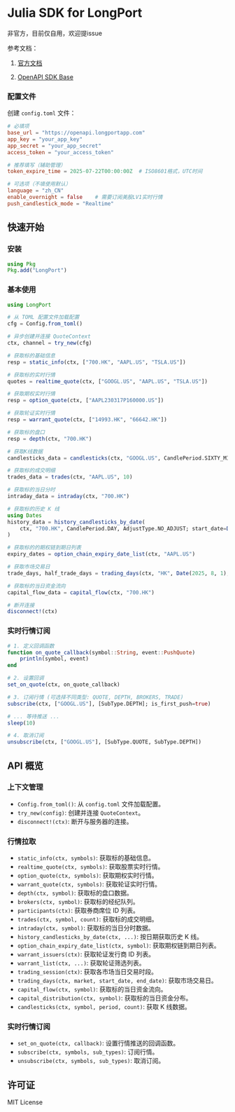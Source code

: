 # Julia SDK for LongPort 
非官方，目前仅自用，欢迎提issue

参考文档：

1. [官方文档](https://open.longportapp.com/zh-CN/docs)

2. [OpenAPI SDK Base](https://github.com/longportapp/openapi)

### 配置文件

创建 `config.toml` 文件：

```toml
# 必填项
base_url = "https://openapi.longportapp.com"
app_key = "your_app_key"
app_secret = "your_app_secret"
access_token = "your_access_token"

# 推荐填写（辅助管理）
token_expire_time = 2025-07-22T00:00:00Z  # ISO8601格式，UTC时间

# 可选项（不填使用默认）
language = "zh_CN"
enable_overnight = false    # 需要订阅美股LV1实时行情
push_candlestick_mode = "Realtime"
```

## 快速开始

### 安装

```julia
using Pkg
Pkg.add("LongPort")
```

### 基本使用

```julia
using LongPort

# 从 TOML 配置文件加载配置
cfg = Config.from_toml()

# 异步创建并连接 QuoteContext
ctx, channel = try_new(cfg)

# 获取标的基础信息
resp = static_info(ctx, ["700.HK", "AAPL.US", "TSLA.US"])

# 获取标的实时行情
quotes = realtime_quote(ctx, ["GOOGL.US", "AAPL.US", "TSLA.US"])

# 获取期权实时行情
resp = option_quote(ctx, ["AAPL230317P160000.US"])

# 获取轮证实时行情 
resp = warrant_quote(ctx, ["14993.HK", "66642.HK"])

# 获取标的盘口
resp = depth(ctx, "700.HK")

# 获取K线数据
candlesticks_data = candlesticks(ctx, "GOOGL.US", CandlePeriod.SIXTY_MINUTE, 365)

# 获取标的成交明细
trades_data = trades(ctx, "AAPL.US", 10)

# 获取标的当日分时
intraday_data = intraday(ctx, "700.HK")

# 获取标的历史 K 线
using Dates
history_data = history_candlesticks_by_date(
    ctx, "700.HK", CandlePeriod.DAY, AdjustType.NO_ADJUST; start_date=Date(2023, 1, 1), end_date=Date(2023, 2, 1)
)

# 获取标的的期权链到期日列表
expiry_dates = option_chain_expiry_date_list(ctx, "AAPL.US")

# 获取市场交易日
trade_days, half_trade_days = trading_days(ctx, "HK", Date(2025, 8, 1), Date(2025, 8, 30))

# 获取标的当日资金流向
capital_flow_data = capital_flow(ctx, "700.HK")

# 断开连接
disconnect!(ctx)
```

### 实时行情订阅

```julia
# 1. 定义回调函数
function on_quote_callback(symbol::String, event::PushQuote)
    println(symbol, event)
end

# 2. 设置回调
set_on_quote(ctx, on_quote_callback)

# 3. 订阅行情 (可选择不同类型: QUOTE, DEPTH, BROKERS, TRADE)
subscribe(ctx, ["GOOGL.US"], [SubType.DEPTH]; is_first_push=true)

# ... 等待推送 ...
sleep(10)

# 4. 取消订阅
unsubscribe(ctx, ["GOOGL.US"], [SubType.QUOTE, SubType.DEPTH])
```

## API 概览

### 上下文管理
- `Config.from_toml()`: 从 `config.toml` 文件加载配置。
- `try_new(config)`: 创建并连接 `QuoteContext`。
- `disconnect!(ctx)`: 断开与服务器的连接。

### 行情拉取
- `static_info(ctx, symbols)`: 获取标的基础信息。
- `realtime_quote(ctx, symbols)`: 获取股票实时行情。
- `option_quote(ctx, symbols)`: 获取期权实时行情。
- `warrant_quote(ctx, symbols)`: 获取轮证实时行情。
- `depth(ctx, symbol)`: 获取标的盘口数据。
- `brokers(ctx, symbol)`: 获取标的经纪队列。
- `participants(ctx)`: 获取券商席位 ID 列表。
- `trades(ctx, symbol, count)`: 获取标的成交明细。
- `intraday(ctx, symbol)`: 获取标的当日分时数据。
- `history_candlesticks_by_date(ctx, ...)`: 按日期获取历史 K 线。
- `option_chain_expiry_date_list(ctx, symbol)`: 获取期权链到期日列表。
- `warrant_issuers(ctx)`: 获取轮证发行商 ID 列表。
- `warrant_list(ctx, ...)`: 获取轮证筛选列表。
- `trading_session(ctx)`: 获取各市场当日交易时段。
- `trading_days(ctx, market, start_date, end_date)`: 获取市场交易日。
- `capital_flow(ctx, symbol)`: 获取标的当日资金流向。
- `capital_distribution(ctx, symbol)`: 获取标的当日资金分布。
- `candlesticks(ctx, symbol, period, count)`: 获取 K 线数据。

### 实时行情订阅
- `set_on_quote(ctx, callback)`: 设置行情推送的回调函数。
- `subscribe(ctx, symbols, sub_types)`: 订阅行情。
- `unsubscribe(ctx, symbols, sub_types)`: 取消订阅。

## 许可证

MIT License
